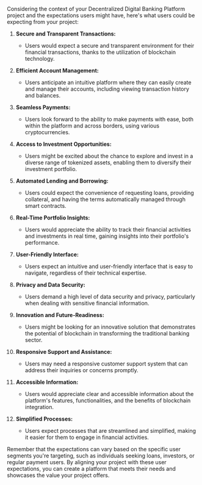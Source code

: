 Considering the context of your Decentralized Digital Banking Platform project and the expectations users might have, here's what users could be expecting from your project:

1. **Secure and Transparent Transactions:**
   - Users would expect a secure and transparent environment for their financial transactions, thanks to the utilization of blockchain technology.

2. **Efficient Account Management:**
   - Users anticipate an intuitive platform where they can easily create and manage their accounts, including viewing transaction history and balances.

3. **Seamless Payments:**
   - Users look forward to the ability to make payments with ease, both within the platform and across borders, using various cryptocurrencies.

4. **Access to Investment Opportunities:**
   - Users might be excited about the chance to explore and invest in a diverse range of tokenized assets, enabling them to diversify their investment portfolio.

5. **Automated Lending and Borrowing:**
   - Users could expect the convenience of requesting loans, providing collateral, and having the terms automatically managed through smart contracts.

6. **Real-Time Portfolio Insights:**
   - Users would appreciate the ability to track their financial activities and investments in real time, gaining insights into their portfolio's performance.

7. **User-Friendly Interface:**
   - Users expect an intuitive and user-friendly interface that is easy to navigate, regardless of their technical expertise.

8. **Privacy and Data Security:**
   - Users demand a high level of data security and privacy, particularly when dealing with sensitive financial information.

9. **Innovation and Future-Readiness:**
   - Users might be looking for an innovative solution that demonstrates the potential of blockchain in transforming the traditional banking sector.

10. **Responsive Support and Assistance:**
    - Users may need a responsive customer support system that can address their inquiries or concerns promptly.

11. **Accessible Information:**
    - Users would appreciate clear and accessible information about the platform's features, functionalities, and the benefits of blockchain integration.

12. **Simplified Processes:**
    - Users expect processes that are streamlined and simplified, making it easier for them to engage in financial activities.

Remember that the expectations can vary based on the specific user segments you're targeting, such as individuals seeking loans, investors, or regular payment users. By aligning your project with these user expectations, you can create a platform that meets their needs and showcases the value your project offers.
